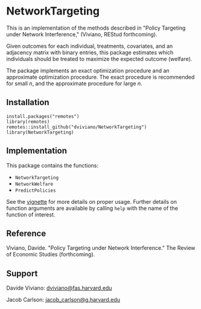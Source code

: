 # NetworkTargeting
This is an implementation of the methods described in "Policy Targeting under Network Interference," (Viviano, REStud forthcoming).

Given outcomes for each individual, treatments, covariates, and an adjacency matrix with binary entries, this package estimates which individuals should be treated to maximize the expected outcome (welfare).

The package implements an exact optimization procedure and an approximate optimization procedure. The exact procedure is recommended for small $n$, and the approximate procedure for large $n$.

## Installation

```
install.packages("remotes")
library(remotes) 
remotes::install_github("dviviano/NetworkTargeting")
library(NetworkTargeting)
```

## Implementation

This package contains the functions: 

- `NetworkTargeting`
- `NetworkWelfare`
- `PredictPolicies`


See the [vignette](https://dviviano.github.io/blog/posts/NetworkTargeting/index.html) for more details on proper usage. Further details on function arguments are available by calling `help` with the name of the function of interest.

## Reference 

Viviano, Davide. "Policy Targeting under Network Interference." The Review of Economic Studies (forthcoming).

## Support 

Davide Viviano: dviviano@fas.harvard.edu

Jacob Carlson: jacob_carlson@g.harvard.edu
